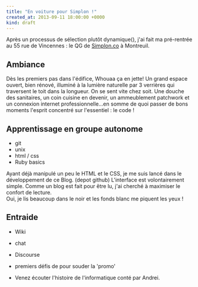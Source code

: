 ```yaml
---
title: "En voiture pour Simplon !"
created_at: 2013-09-11 18:00:00 +0000
kind: draft
---
```


Après un processus de sélection plutôt dynamique(), j'ai fait ma pré-rentrée au 55 rue de Vincennes : le QG de [Simplon.co](http://simplon.co) à Montreuil.

## Ambiance

Dès les premiers pas dans l'édifice, Whouaa ça en jette! Un grand espace ouvert, bien rénové, illuminé à la lumière naturelle par 3 verrières qui traversent le toit dans la longueur.
On se sent vite chez soit. Une douche des sanitaires, un coin cuisine en devenir, un ammeublement patchwork et un connexion internet professionnelle...en somme de quoi passer de bons moments l'esprit concentré sur l'essentiel : le code !


## Apprentissage en groupe autonome

* git
* unix
* html / css
* Ruby basics

Ayant déjà manipulé un peu le HTML et le CSS, je me suis lancé dans le développement de ce Blog. (depot github) L'interface est volontairement simple. Comme un blog est fait pour être lu, j'ai cherché à maximiser le confort de lecture.  
Oui, je lis beaucoup dans le noir et les fonds blanc me piquent les yeux !


## Entraide

+ Wiki
+ chat
+ Discourse

+ premiers défis de pour souder la 'promo'

+ Venez écouter l'histoire de l'informatique conté par Andrei.


